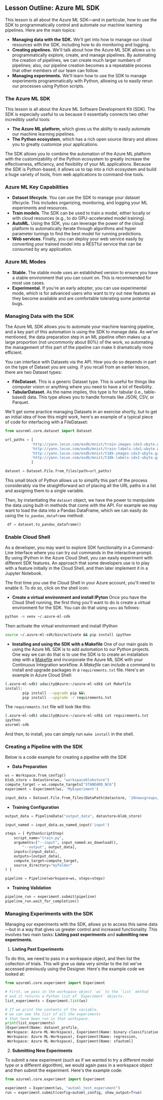 ## Lesson Outline: Azure ML SDK

This lesson is all about the Azure ML SDK—and in particular, how to use the SDK to programmatically control and automate our machine learning pipelines. Here are the main topics:

* **Managing data with the SDK.** We'll get into how to manage our cloud resources with the SDK, including how to do monitoring and logging.
* **Creating pipelines.** We'll talk about how the Azure ML SDK allows us to programmatically explore, create, and manage pipelines. By automating the creation of pipelines, we can create much larger numbers of pipelines; also, our pipeline creation becomes a a repeatable process that other members of our team can follow.
* **Managing experiments.** We'll learn how to use the SDK to manage experiments programmatically with Python, allowing us to easily rerun our processes using Python scripts.

### The Azure ML SDK

This lesson is all about the Azure ML Software Development Kit (SDK). The SDK is especially useful to us because it essentially connects two other incredibly useful tools:

* **The Azure ML platform**, which gives us the ability to easily automate our machine learning pipelines.
* **The Python ecosystem**, which has a rich open source library and allows you to greatly customize your applications.

The SDK allows you to combine the automation of the Azure ML platform with the customizability of the Python ecosystem to greatly increase the effectiveness, efficiency, and flexibility of your ML applications. Because the SDK is Python-based, it allows us to tap into a rich ecosystem and build a huge variety of tools, from web applications to command-line tools.

### Azure ML Key Capabilities

* **Dataset lifecycle**. You can use the SDK to manage your dataset lifecycle. This includes organizing, monitoring, and logging your ML experiments and resources.
* **Train models**. The SDK can be used to train a model, either locally or with cloud resources (e.g., to do GPU-accelerated model training).
* **AutoML**. Using the SDK, you can leverage the power of the cloud platform to automatically iterate through algorithms and hyper parameter tunings to find the best model for running predictions.
* **Web services**. Finally, you can deploy your web service easily by converting your trained model into a RESTful service that can be consumed by any application.

### Azure ML Modes

* **Stable.** The stable mode uses an established version to ensure you have a stable environment that you can count on. This is recommended for most use cases.
* **Experimental.** If you're an early adopter, you can use experimental mode, which is for advanced users who want to try out new features as they become available and are comfortable tolerating some potential bugs.

### Managing Data with the SDK

The Azure ML SDK allows you to automate your machine learning pipeline, and a key part of this automation is using the SDK to manage data. As we've mentioned, the data preparation step in an ML pipeline often makes up a large proportion (not uncommonly about 80%) of the work, so automating the management of this part of the pipeline can make it dramatically more efficient.

You can interface with Datasets via the API. How you do so depends in part on the type of Dataset you are using. If you recall from an earlier lesson, there are two Dataset types:

* **FileDataset.** This is a generic Dataset type. This is useful for things like computer vision or anything where you need to have a lot of flexibility.
* **TabularDataset.** As the name implies, this type is for tabular (i.e., table-based) data. This type allows you to handle formats like JSON, CSV, or Parquet.

We'll get some practice managing Datasets in an exercise shortly, but to get an initial idea of how this might work, here's an example of a typical piece of code for interfacing with a FileDataset:
```python
from azureml.core.dataset import Dataset

url_paths = [
            'http://yann.lecun.com/exdb/mnist/train-images-idx3-ubyte.gz',
            'http://yann.lecun.com/exdb/mnist/train-labels-idx1-ubyte.gz',
            'http://yann.lecun.com/exdb/mnist/t10k-images-idx3-ubyte.gz',
            'http://yann.lecun.com/exdb/mnist/t10k-labels-idx1-ubyte.gz'
            ]

dataset = Dataset.File.from_files(path=url_paths)
```
This small block of Python allows us to simplify this part of the process considerably via the straightforward act of placing all the URL paths in a list and assigning them to a single variable.

Then, by instantiating the `dataset` object, we have the power to manipulate the data using built-in methods that come with the API. For example we may want to load the data into a Pandas DataFrame, which we can easily do using the `to_pandas_dataframe` method:
```python
 df = dataset.to_pandas_dataframe()
```

### Enable Cloud Shell

As a developer, you may want to explore SDK functionality in a Command-Line Interface where you can try out commands in the interactive prompt. By using IPython in the Azure Cloud Shell, you can easily experiment with different SDK features. An approach that some developers use is to play with a feature initially in the Cloud Shell, and then later implement it in a Jupyter Notebook.

The first time you use the Cloud Shell in your Azure account, you'll need to enable it. To do so, click on the shell icon:

* **Create a virtual environment and install IPyton** Once you have the Cloud Shell running, the first thing you'll want to do is create a virtual environment for the SDK. You can do that using `venv` as follows:
```bash
python -m venv ~/.azure-ml-sdk
```
Then activate the virtual environment and install IPython
```bash
source ~/.azure-ml-sdk/bin/activate && pip install ipython
```
* **Installing and using the SDK with a Makefile** One of our main goals in using the Azure ML SDK is to add automation to our Python projects. One way we can do that is to use the SDK is to create an installation step with a [Makefile](https://en.wikipedia.org/wiki/Makefile) and incorporate the Azure ML SDK with your Continuous Integration workflow. A _Makefile_ can include a command to install and upgrade packages in a `requirements.txt` file. Here's an example in Azure Cloud Shell:
```bash
(.azure-ml-sdk) udacity@Azure:~/azure-ml-sdk$ cat Makefile
install:
        pip install --upgrade pip &&\
        pip install --upgrade -r requirements.txt
```
The `requirements.txt` file will look like this:
```bash
(.azure-ml-sdk) udacity@Azure:~/azure-ml-sdk$ cat requirements.txt
ipython
azureml-sdk
```
And then, to install, you can simply run `make install` in the shell.

### Creating a Pipeline with the SDK

Below is a code example for creating a pipeline with the SDK 

* **Data Preparation**

```python
ws = Workspace.from_config() 
blob_store = Datastore(ws, "workspaceblobstore")
compute_target = ws.compute_targets["STANDARD_NC6"]
experiment = Experiment(ws, 'MyExperiment') 

input_data = Dataset.File.from_files(DataPath(datastore, '20newsgroups/20news.pkl'))
```
* **Training Configuration**

```python
output_data = PipelineData("output_data", datastore=blob_store)

input_named = input_data.as_named_input('input')

steps = [ PythonScriptStep(
    script_name="train.py",
    arguments=["--input", input_named.as_download(),
        "--output", output_data],
    inputs=[input_data],
    outputs=[output_data],
    compute_target=compute_target,
    source_directory="myfolder"
) ]

pipeline = Pipeline(workspace=ws, steps=steps)
```

* **Training Validation**

```python
pipeline_run = experiment.submit(pipeline)
pipeline_run.wait_for_completion()
```

### Managing Experiments with the SDK

Managing our experiments with the SDK, allows ys to access this same data—but in a way that gives us greater control and increased functionality. This involves two main tasks: **Listing past experiments** and **submitting new experiments.**

1. **Listing Past Experiments**

To do this, we need to pass in a workspace object, and then list the collection of trials. This will give us data very similar to the list we've accessed previously using the Designer. Here's the example code we looked at:
```python
from azureml.core.experiment import Experiment

# First, we pass in the workspace object `ws` to the `list` method
# and it returns a Python list of `Experiment` objects.  
list_experiments = Experiment.list(ws)

# If we print the contents of the variable,
# we can see the list of all the experiments
# that have been run in that workspace.
print(list_experiments)
[Experiment(Name: dataset_profile,
 Workspace: Azure-ML-Workspace), Experiment(Name: binary-classification,
 Workspace: Azure-ML-Workspace), Experiment(Name: regression,
 Workspace: Azure-ML-Workspace), Experiment(Name: sfautoml]
```

2. **Submitting New Experiments**

To submit a new experiment (such as if we wanted to try a different model type or a different algorithm), we would again pass in a workspace object and then submit the experiment. Here's the example code:
```python
from azureml.core.experiment import Experiment

experiment = Experiment(ws, "automl_test_experiment")
run = experiment.submit(config=automl_config, show_output=True)
```

